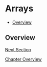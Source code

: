 # Arrays

- [Overview](#overview)

## Overview

[Next Section](02-iteration.md)

[Chapter Overview](README.md)